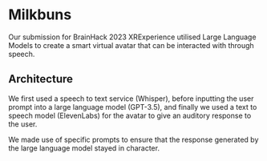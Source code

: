 # Milkbuns
Our submission for BrainHack 2023 XRExperience utilised Large Language Models to create a smart virtual avatar that can be interacted with through speech.

## Architecture
We first used a speech to text service (Whisper), before inputting the user prompt into a large language model (GPT-3.5), and finally we used a text to speech model (ElevenLabs) for the avatar to give an auditory response to the user.

We made use of specific prompts to ensure that the response generated by the large language model stayed in character.
